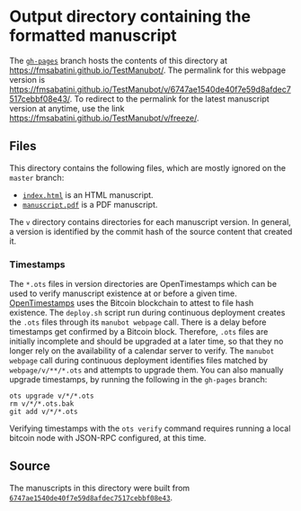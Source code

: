# Output directory containing the formatted manuscript

The [`gh-pages`](https://github.com/fmsabatini/TestManubot/tree/gh-pages) branch hosts the contents of this directory at <https://fmsabatini.github.io/TestManubot/>.
The permalink for this webpage version is <https://fmsabatini.github.io/TestManubot/v/6747ae1540de40f7e59d8afdec7517cebbf08e43/>.
To redirect to the permalink for the latest manuscript version at anytime, use the link <https://fmsabatini.github.io/TestManubot/v/freeze/>.

## Files

This directory contains the following files, which are mostly ignored on the `master` branch:

+ [`index.html`](index.html) is an HTML manuscript.
+ [`manuscript.pdf`](manuscript.pdf) is a PDF manuscript.

The `v` directory contains directories for each manuscript version.
In general, a version is identified by the commit hash of the source content that created it.

### Timestamps

The `*.ots` files in version directories are OpenTimestamps which can be used to verify manuscript existence at or before a given time.
[OpenTimestamps](https://opentimestamps.org/) uses the Bitcoin blockchain to attest to file hash existence.
The `deploy.sh` script run during continuous deployment creates the `.ots` files through its `manubot webpage` call.
There is a delay before timestamps get confirmed by a Bitcoin block.
Therefore, `.ots` files are initially incomplete and should be upgraded at a later time, so that they no longer rely on the availability of a calendar server to verify.
The `manubot webpage` call during continuous deployment identifies files matched by `webpage/v/**/*.ots` and attempts to upgrade them.
You can also manually upgrade timestamps, by running the following in the `gh-pages` branch:

```shell
ots upgrade v/*/*.ots
rm v/*/*.ots.bak
git add v/*/*.ots
```

Verifying timestamps with the `ots verify` command requires running a local bitcoin node with JSON-RPC configured, at this time.

## Source

The manuscripts in this directory were built from
[`6747ae1540de40f7e59d8afdec7517cebbf08e43`](https://github.com/fmsabatini/TestManubot/commit/6747ae1540de40f7e59d8afdec7517cebbf08e43).
